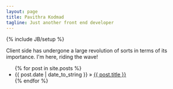 ```yaml
---
layout: page
title: Pavithra Kodmad
tagline: Just another front end developer
---
```

{% include JB/setup %}

<div style="height:100%">
  <div>
    Client side has undergone a large revolution of sorts in terms of its importance. I'm here, riding the wave!
  </div>

  <ul class="posts">
    {% for post in site.posts %}
      <li><span>{{ post.date | date_to_string }}</span> &raquo; <a href="{{ BASE_PATH }}{{ post.url }}">{{ post.title }}</a></li>
    {% endfor %}
  </ul>
</div>


